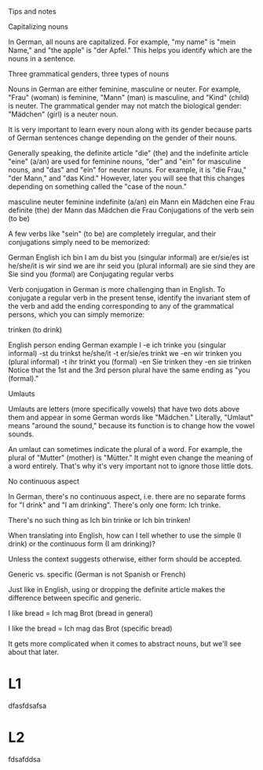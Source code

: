 Tips and notes

Capitalizing nouns

In German, all nouns are capitalized. For example, "my name" is "mein Name," and "the apple" is "der Apfel." This helps you identify which are the nouns in a sentence.

Three grammatical genders, three types of nouns

Nouns in German are either feminine, masculine or neuter. For example, "Frau" (woman) is feminine, "Mann" (man) is masculine, and "Kind" (child) is neuter. The grammatical gender may not match the biological gender: "Mädchen" (girl) is a neuter noun.

It is very important to learn every noun along with its gender because parts of German sentences change depending on the gender of their nouns.

Generally speaking, the definite article "die" (the) and the indefinite article "eine" (a/an) are used for feminine nouns, "der" and "ein" for masculine nouns, and "das" and "ein" for neuter nouns. For example, it is "die Frau," "der Mann," and "das Kind." However, later you will see that this changes depending on something called the "case of the noun."

masculine	neuter	feminine
indefinite (a/an)	ein Mann	ein Mädchen	eine Frau
definite (the)	der Mann	das Mädchen	die Frau
Conjugations of the verb sein (to be)

A few verbs like "sein" (to be) are completely irregular, and their conjugations simply need to be memorized:

German	English
ich bin	I am
du bist	you (singular informal) are
er/sie/es ist	he/she/it is
wir sind	we are
ihr seid	you (plural informal) are
sie sind	they are
Sie sind	you (formal) are
Conjugating regular verbs

Verb conjugation in German is more challenging than in English. To conjugate a regular verb in the present tense, identify the invariant stem of the verb and add the ending corresponding to any of the grammatical persons, which you can simply memorize:

trinken (to drink)

English person	ending	German example
I	-e	ich trinke
you (singular informal)	-st	du trinkst
he/she/it	-t	er/sie/es trinkt
we	-en	wir trinken
you (plural informal)	-t	ihr trinkt
you (formal)	-en	Sie trinken
they	-en	sie trinken
Notice that the 1st and the 3rd person plural have the same ending as "you (formal)."

Umlauts

Umlauts are letters (more specifically vowels) that have two dots above them and appear in some German words like "Mädchen." Literally, "Umlaut" means "around the sound," because its function is to change how the vowel sounds.

An umlaut can sometimes indicate the plural of a word. For example, the plural of "Mutter" (mother) is "Mütter." It might even change the meaning of a word entirely. That's why it's very important not to ignore those little dots.

No continuous aspect

In German, there's no continuous aspect, i.e. there are no separate forms for "I drink" and "I am drinking". There's only one form: Ich trinke.

There's no such thing as Ich bin trinke or Ich bin trinken!

When translating into English, how can I tell whether to use the simple (I drink) or the continuous form (I am drinking)?

Unless the context suggests otherwise, either form should be accepted.

Generic vs. specific (German is not Spanish or French)

Just like in English, using or dropping the definite article makes the difference between specific and generic.

I like bread = Ich mag Brot (bread in general)

I like the bread = Ich mag das Brot (specific bread)

It gets more complicated when it comes to abstract nouns, but we'll see about that later.


# L1
dfasfdsafsa


# L2
fdsafddsa